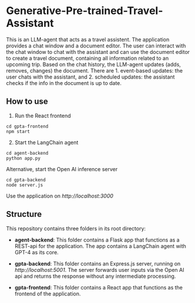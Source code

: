 # Generative-Pre-trained-Travel-Assistant

This is an LLM-agent that acts as a travel assistent. The application provides a chat window and a document editor. The user can interact with the chat window to chat with the assistant and can use the document editor to create a travel document, containing all information related to an upcoming trip. Based on the chat history, the LLM-agent updates (adds, removes, changes) the document. There are 1. event-based updates: the user chats with the assistant, and 2. scheduled updates: the assistant checks if the info in the document is up to date.

## How to use
1. Run the React frontend

```
cd gpta-frontend
npm start
```

2. Start the LangChain agent

```
cd agent-backend
python app.py
```

Alternative, start the Open AI inference server

```
cd gpta-backend
node server.js
```

Use the application on *http://localhost:3000*

## Structure
This repository contains three folders in its root directory:

- **agent-backend**: This folder contains a Flask app that functions as a REST-api for the application. The app contains a LangChain agent with GPT-4 as its core.

- **gpta-backend**: This folder contains an Express.js server, running on *http://localhost:5001*. The server forwards user inputs via the Open AI api and returns the response without any intermediate processing.
  
- **gpta-frontend**: This folder contains a React app that functions as the frontend of the application.



